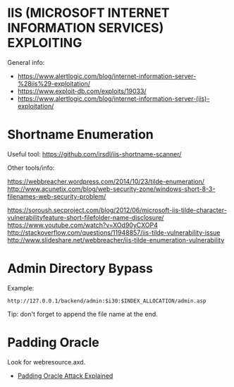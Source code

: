 # IIS (MICROSOFT INTERNET INFORMATION SERVICES) EXPLOITING

General info:

* https://www.alertlogic.com/blog/internet-information-server-%28iis%29-exploitation/  
* https://www.exploit-db.com/exploits/19033/  
* https://www.alertlogic.com/blog/internet-information-server-(iis)-exploitation/

Shortname Enumeration
=====================

Useful tool: https://github.com/irsdl/iis-shortname-scanner/  

Other tools/info:

https://webbreacher.wordpress.com/2014/10/23/tilde-enumeration/
http://www.acunetix.com/blog/web-security-zone/windows-short-8-3-filenames-web-security-problem/

https://soroush.secproject.com/blog/2012/06/microsoft-iis-tilde-character-vulnerabilityfeature-short-filefolder-name-disclosure/
https://www.youtube.com/watch?v=XOd90yCXOP4
http://stackoverflow.com/questions/11948857/iis-tilde-vulnerability-issue
http://www.slideshare.net/webbreacher/iis-tilde-enumeration-vulnerability

Admin Directory Bypass
======================

Example:  
```
http://127.0.0.1/backend/admin:$i30:$INDEX_ALLOCATION/admin.asp
```

Tip: don't forget to append the file name at the end.

Padding Oracle
==============

Look for webresource.axd.

* [Padding Oracle Attack Explained](http://www.securitylearn.net/tag/padbuster/)
